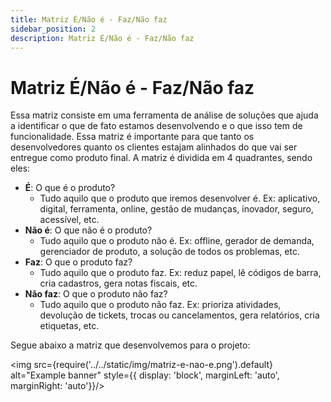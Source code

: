 ```yaml
---
title: Matriz É/Não é - Faz/Não faz
sidebar_position: 2
description: Matriz É/Não é - Faz/Não faz
---
```


# Matriz É/Não é - Faz/Não faz

Essa matriz consiste em uma ferramenta de análise de soluções que ajuda a identificar o que de fato estamos desenvolvendo e o que isso tem de funcionalidade. Essa matriz é importante para que tanto os desenvolvedores quanto os clientes estajam alinhados do que vai ser entregue como produto final. A matriz é dividida em 4 quadrantes, sendo eles:

- **É**: O que é o produto?
  -  Tudo aquilo que o produto que iremos desenvolver é. Ex: aplicativo, digital, ferramenta, online, gestão de mudanças, inovador, seguro, acessível, etc.
- **Não é**: O que não é o produto?
  - Tudo aquilo que o produto não é. Ex: offline, gerador de demanda, gerenciador de produto, a solução de todos os problemas, etc.
- **Faz**: O que o produto faz?
  - Tudo aquilo que o produto faz. Ex: reduz papel, lê códigos de barra, cria cadastros, gera notas fiscais, etc.
- **Não faz**: O que o produto não faz?
  - Tudo aquilo que o produto não faz. Ex: prioriza atividades, devolução de tickets, trocas ou cancelamentos, gera relatórios, cria etiquetas, etc.

Segue abaixo a matriz que desenvolvemos para o projeto:

<img src={require('../../static/img/matriz-e-nao-e.png').default} alt="Example banner" style={{ display: 'block', marginLeft: 'auto', marginRight: 'auto'}}/>